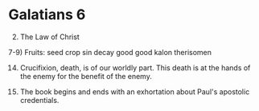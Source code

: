 # Galatians 6


2) The Law of Christ


7-9) Fruits:
seed    crop
sin       decay
good    good
kalon    therisomen


14) Crucifixion, death, is of our worldly part.
This death is at the hands of the enemy for the benefit of the enemy.


17) The book begins and ends with an exhortation about Paul's apostolic credentials.
